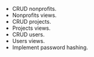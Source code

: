 - CRUD nonprofits.
- Nonprofits views.
- CRUD projects.
- Projects views.
- CRUD users.
- Users views.
- Implement password hashing.
